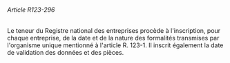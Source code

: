 ###### Article R123-296

Le teneur du Registre national des entreprises procède à l'inscription, pour chaque entreprise, de la date et de la nature des formalités transmises par l'organisme unique mentionné à l'article R. 123-1. Il inscrit également la date de validation des données et des pièces.

